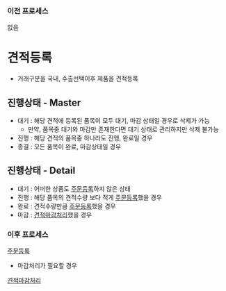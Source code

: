 ### 이전 프로세스

없음

# 견적등록

- 거래구분을 국내, 수출선택이후 제품을 견적등록

## 진행상태 - Master

- 대기 : 해당 견적에 등록된 품목이 모두 대기, 마감 상태일 경우로 삭제가 가능
  - 만약, 품목중 대기와 마감만 존재한다면 대기 상태로 관리하지만 삭제 불가능
- 진행 : 해당 견적의 품목중 하나라도 진행, 완료일 경우
- 종결 : 모든 품목이 완료, 마감상태일 경우

## 진행상태 - Detail

- 대기 : 어떠한 상품도 [주문등록](./주문등록.md#주문등록)하지 않은 상태
- 진행 : 해당 품목의 견적수량 보다 적게 [주문등록](./주문등록.md#주문등록)했을 경우
- 완료 : 견적수량만큼 [주문등록](./주문등록.md#주문등록)했을 경우
- 마감 : [견적마감처리](./견적마감처리.md#견적마감처리)했을 경우

### 이후 프로세스

[주문등록](./주문등록.md#주문등록)

- 마감처리가 필요할 경우

[견적마감처리](./견적마감처리.md#견적마감처리)
